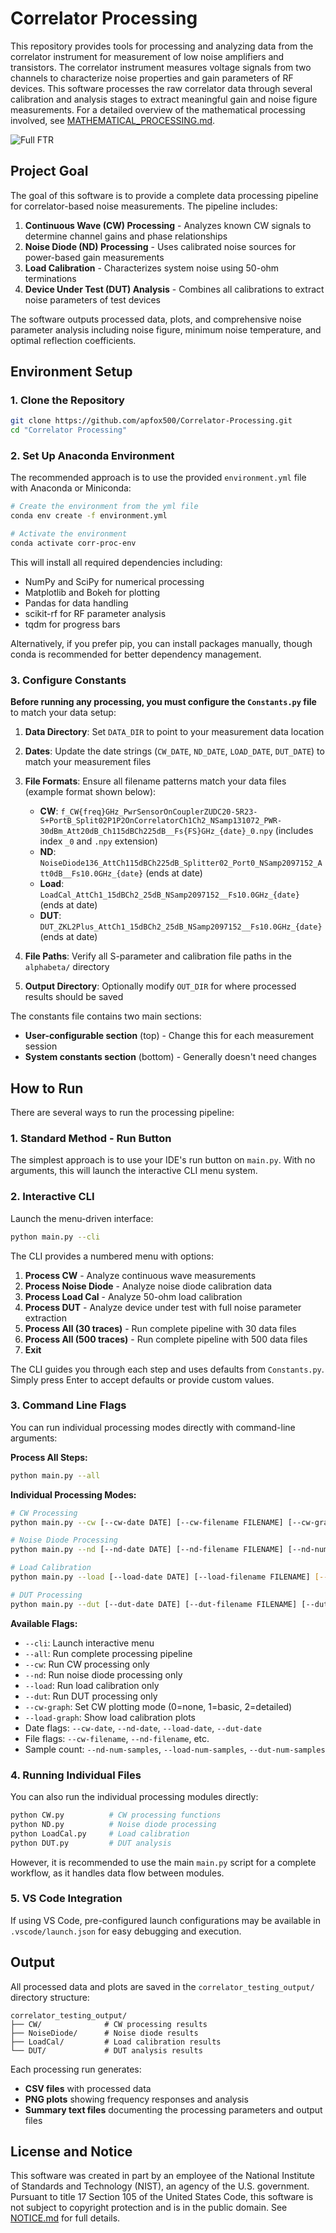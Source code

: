 # Correlator Processing

This repository provides tools for processing and analyzing data from the correlator instrument for measurement of low noise amplifiers and transistors. The correlator instrument measures voltage signals from two channels to characterize noise properties and gain parameters of RF devices. This software processes the raw correlator data through several calibration and analysis stages to extract meaningful gain and noise figure measurements. For a detailed overview of the mathematical processing involved, see [MATHEMATICAL_PROCESSING.md](MATHEMATICAL_PROCESSING.md).

![Full FTR](media/Full_FTR.png)

## Project Goal

The goal of this software is to provide a complete data processing pipeline for correlator-based noise measurements. The pipeline includes:

1. **Continuous Wave (CW) Processing** - Analyzes known CW signals to determine channel gains and phase relationships
2. **Noise Diode (ND) Processing** - Uses calibrated noise sources for power-based gain measurements  
3. **Load Calibration** - Characterizes system noise using 50-ohm terminations
4. **Device Under Test (DUT) Analysis** - Combines all calibrations to extract noise parameters of test devices

The software outputs processed data, plots, and comprehensive noise parameter analysis including noise figure, minimum noise temperature, and optimal reflection coefficients.

## Environment Setup

### 1. Clone the Repository

```sh
git clone https://github.com/apfox500/Correlator-Processing.git
cd "Correlator Processing"
```

### 2. Set Up Anaconda Environment

The recommended approach is to use the provided `environment.yml` file with Anaconda or Miniconda:

```sh
# Create the environment from the yml file
conda env create -f environment.yml

# Activate the environment
conda activate corr-proc-env
```

This will install all required dependencies including:

- NumPy and SciPy for numerical processing
- Matplotlib and Bokeh for plotting
- Pandas for data handling
- scikit-rf for RF parameter analysis
- tqdm for progress bars

Alternatively, if you prefer pip, you can install packages manually, though conda is recommended for better dependency management.

### 3. Configure Constants

**Before running any processing, you must configure the `Constants.py` file** to match your data setup:

1. **Data Directory**: Set `DATA_DIR` to point to your measurement data location
2. **Dates**: Update the date strings (`CW_DATE`, `ND_DATE`, `LOAD_DATE`, `DUT_DATE`) to match your measurement files
3. **File Formats**: Ensure all filename patterns match your data files (example format shown below):

   - **CW**: `f_CW{freq}GHz_PwrSensorOnCouplerZUDC20-5R23-S+PortB_Split02P1P2OnCorrelatorCh1Ch2_NSamp131072_PWR-30dBm_Att20dB_Ch115dBCh225dB__Fs{FS}GHz_{date}_0.npy` (includes index `_0` and `.npy` extension)
   - **ND**: `NoiseDiode136_AttCh115dBCh225dB_Splitter02_Port0_NSamp2097152_Att0dB__Fs10.0GHz_{date}` (ends at date)
   - **Load**: `LoadCal_AttCh1_15dBCh2_25dB_NSamp2097152__Fs10.0GHz_{date}` (ends at date)
   - **DUT**: `DUT_ZKL2Plus_AttCh1_15dBCh2_25dB_NSamp2097152__Fs10.0GHz_{date}` (ends at date)

4. **File Paths**: Verify all S-parameter and calibration file paths in the `alphabeta/` directory
5. **Output Directory**: Optionally modify `OUT_DIR` for where processed results should be saved

The constants file contains two main sections:

- **User-configurable section** (top) - Change this for each measurement session
- **System constants section** (bottom) - Generally doesn't need changes

## How to Run

There are several ways to run the processing pipeline:

### 1. Standard Method - Run Button

The simplest approach is to use your IDE's run button on `main.py`. With no arguments, this will launch the interactive CLI menu system.

### 2. Interactive CLI

Launch the menu-driven interface:

```sh
python main.py --cli
```

The CLI provides a numbered menu with options:

1. **Process CW** - Analyze continuous wave measurements
2. **Process Noise Diode** - Analyze noise diode calibration data  
3. **Process Load Cal** - Analyze 50-ohm load calibration
4. **Process DUT** - Analyze device under test with full noise parameter extraction
5. **Process All (30 traces)** - Run complete pipeline with 30 data files
6. **Process All (500 traces)** - Run complete pipeline with 500 data files  
7. **Exit**

The CLI guides you through each step and uses defaults from `Constants.py`. Simply press Enter to accept defaults or provide custom values.

### 3. Command Line Flags

You can run individual processing modes directly with command-line arguments:

**Process All Steps:**

```sh
python main.py --all
```

**Individual Processing Modes:**

```sh
# CW Processing
python main.py --cw [--cw-date DATE] [--cw-filename FILENAME] [--cw-graph 0|1|2]

# Noise Diode Processing  
python main.py --nd [--nd-date DATE] [--nd-filename FILENAME] [--nd-num-samples N]

# Load Calibration
python main.py --load [--load-date DATE] [--load-filename FILENAME] [--load-graph]

# DUT Processing
python main.py --dut [--dut-date DATE] [--dut-filename FILENAME] [--dut-num-samples N]
```

**Available Flags:**

- `--cli`: Launch interactive menu
- `--all`: Run complete processing pipeline  
- `--cw`: Run CW processing only
- `--nd`: Run noise diode processing only
- `--load`: Run load calibration only
- `--dut`: Run DUT processing only
- `--cw-graph`: Set CW plotting mode (0=none, 1=basic, 2=detailed)
- `--load-graph`: Show load calibration plots
- Date flags: `--cw-date`, `--nd-date`, `--load-date`, `--dut-date`
- File flags: `--cw-filename`, `--nd-filename`, etc.
- Sample count: `--nd-num-samples`, `--load-num-samples`, `--dut-num-samples`

### 4. Running Individual Files

You can also run the individual processing modules directly:

```sh
python CW.py          # CW processing functions
python ND.py          # Noise diode processing  
python LoadCal.py     # Load calibration
python DUT.py         # DUT analysis
```

However, it is recommended to use the main `main.py` script for a complete workflow, as it handles data flow between modules.

### 5. VS Code Integration

If using VS Code, pre-configured launch configurations may be available in `.vscode/launch.json` for easy debugging and execution.

## Output

All processed data and plots are saved in the `correlator_testing_output/` directory structure:

```text
correlator_testing_output/
├── CW/              # CW processing results
├── NoiseDiode/      # Noise diode results  
├── LoadCal/         # Load calibration results
└── DUT/             # DUT analysis results
```

Each processing run generates:

- **CSV files** with processed data
- **PNG plots** showing frequency responses and analysis
- **Summary text files** documenting the processing parameters and output files

## License and Notice

This software was created in part by an employee of the National Institute of Standards and Technology (NIST), an agency of the U.S. government. Pursuant to title 17 Section 105 of the United States Code, this software is not subject to copyright protection and is in the public domain. See [NOTICE.md](NOTICE.md) for full details.
